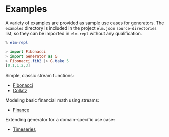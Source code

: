 
# Examples

A variety of examples are provided as sample use cases for generators. The `examples` directory is included in the project `elm.json` `source-directories` list, so they can be imported in `elm-repl` without any qualification.

```elm
% elm-repl

> import Fibonacci
> import Generator as G
> Fibonacci.fib2 |> G.take 5
[0,1,1,2,3]

```



Simple, classic stream functions:

- [Fibonacci](https://github.com/tkuriyama/elm-generator/blob/master/examples/Fibonacci.elm)
- [Collatz](https://github.com/tkuriyama/elm-generator/blob/master/examples/Collatz.elm)

Modeling basic financial math using streams:

- [Finance](https://github.com/tkuriyama/elm-generator/blob/master/examples/Finance.elm)

Extending generator for a domain-specific use case:

- [Timeseries](https://github.com/tkuriyama/elm-generator/blob/master/examples/Timeseries.elm)
